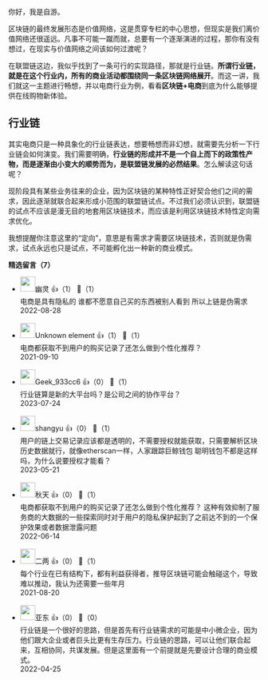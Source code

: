 你好，我是自游。

区块链的最终发展形态是价值网络，这是贯穿专栏的中心思想，但现实是我们离价值网络还很遥远。凡事不可能一蹴而就，总要有一个逐渐演进的过程，那你有没有想过，在现实与价值网络之间该如何过渡呢？

在联盟链这边，我似乎找到了一条可行的实现路径，那就是行业链。**所谓行业链，就是在这个行业内，所有的商业活动都围绕同一条区块链网络展开**。而这一讲，我们就这一主题进行畅想，并以电商行业为例，看看**区块链+电商**到底为什么能够提供在线购物新体验。

## 行业链

其实电商只是一种具象化的行业链表达，想要畅想而非幻想，就需要先分析一下行业链会如何演变。我们需要明确，**行业链的形成并不是一个自上而下的政策性产物，而是逐渐由小变大的顺势而为，是联盟链发展的必然结果**。怎么解读这句话呢？

现阶段具有某些业务往来的企业，因为区块链的某种特性正好契合他们之间的需求，因此逐渐就联合起来形成小范围的联盟链试点。不过我们必须认识到，联盟链的试点不应该是漫无目的地套用区块链技术，而应该是利用区块链技术特性定向需求优化。

我想提醒你注意这里的“定向”，意思是有需求才需要区块链技术，否则就是伪需求，试点永远也只是试点，不可能孵化出一种新的商业模式。
<div><strong>精选留言（7）</strong></div><ul>
<li><img src="https://static001.geekbang.org/account/avatar/00/11/1f/7e/f1d369e6.jpg" width="30px"><span>幽灵</span> 👍（1） 💬（1）<div>电商是具有隐私的 谁都不愿意自己买的东西被别人看到 所以上链是伪需求</div>2022-08-28</li><br/><li><img src="https://static001.geekbang.org/account/avatar/00/1e/f2/f5/b82f410d.jpg" width="30px"><span>Unknown element</span> 👍（1） 💬（1）<div>电商都获取不到用户的购买记录了还怎么做到个性化推荐？</div>2021-09-10</li><br/><li><img src="" width="30px"><span>Geek_933cc6</span> 👍（0） 💬（1）<div>行业链算是新的大平台吗？是公司之间的协作平台？</div>2023-07-24</li><br/><li><img src="https://static001.geekbang.org/account/avatar/00/0f/6e/bd/b83ad32d.jpg" width="30px"><span>shangyu</span> 👍（0） 💬（1）<div>用户的链上交易记录应该都是透明的，不需要授权就能获取，只需要解析区块历史数据就行，就像etherscan一样，人家跟踪巨鲸钱包 聪明钱包不都是这样吗，为什么说要授权才能看？</div>2023-05-21</li><br/><li><img src="https://static001.geekbang.org/account/avatar/00/10/21/20/1299e137.jpg" width="30px"><span>秋天</span> 👍（0） 💬（1）<div>电商都获取不到用户的购买记录了还怎么做到个性化推荐？  这种有效抑制了服务商的大数据的一些探索同时对于用户的隐私保护起到了之前达不到的一个保护效果或者数据泄露问题</div>2022-06-14</li><br/><li><img src="https://static001.geekbang.org/account/avatar/00/12/ef/a2/62b73e2a.jpg" width="30px"><span>二两</span> 👍（0） 💬（1）<div>每个行业在已有结构下，都有利益获得者，推导区块链可能会触碰这个，导致难以推动，我认为还需要一些年月</div>2021-08-20</li><br/><li><img src="https://static001.geekbang.org/account/avatar/00/0f/a8/35/85033228.jpg" width="30px"><span>亚东</span> 👍（0） 💬（0）<div>行业链是一个很好的思路，但是首先有行业链需求的可能是中小微企业，因为他们跟大企业或者巨头比更有生存压力。行业链的思路，可以让他们联合起来，互相协同，共谋发展。但是这里面有一个前提就是先要设计合理的商业模式。</div>2022-04-25</li><br/>
</ul>
